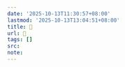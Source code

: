 ```yaml
---
date: '2025-10-13T11:30:57+08:00'
lastmod: '2025-10-13T13:04:51+08:00'
title: 󰧯
url: 󰧯
tags: []
src:
note:
---
```

